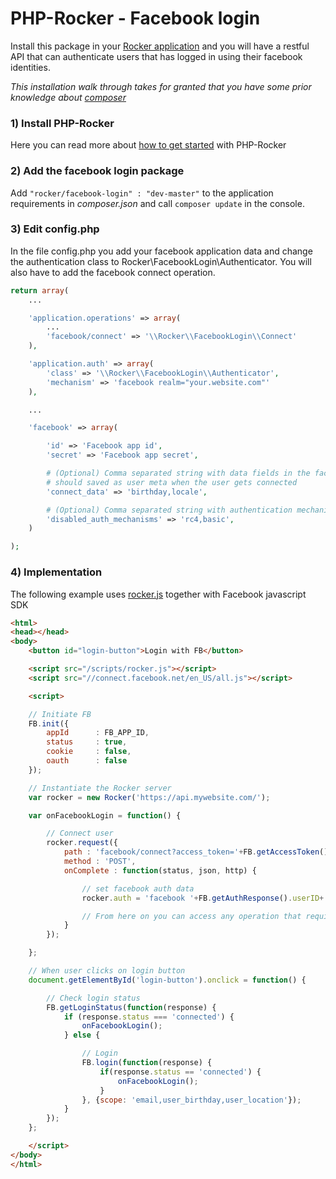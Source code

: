 
# PHP-Rocker - Facebook login

Install this package in your [Rocker application](https://github.com/victorjonsson/PHP-Rocker) and you will have a restful API that can authenticate users
that has logged in using their facebook identities.

*This installation walk through takes for granted that you have some prior knowledge about [composer](http://getcomposer.org)*

### 1) Install PHP-Rocker

Here you can read more about [how to get started](https://github.com/victorjonsson/PHP-Rocker#installation) with PHP-Rocker

### 2) Add the facebook login package

Add `"rocker/facebook-login" : "dev-master"` to the application requirements in *composer.json* and call `composer update` in
the console.

### 3) Edit config.php

In the file config.php you add your facebook application data and change the authentication class
to Rocker\\FacebookLogin\\Authenticator. You will also have to add the facebook connect operation.

```php
return array(
    ...

    'application.operations' => array(
        ...
        'facebook/connect' => '\\Rocker\\FacebookLogin\\Connect'
    ),

    'application.auth' => array(
        'class' => '\\Rocker\\FacebookLogin\\Authenticator',
        'mechanism' => 'facebook realm="your.website.com"'
    ),

    ...

    'facebook' => array(

        'id' => 'Facebook app id',
        'secret' => 'Facebook app secret',

        # (Optional) Comma separated string with data fields in the facebook response that
        # should saved as user meta when the user gets connected
        'connect_data' => 'birthday,locale',

        # (Optional) Comma separated string with authentication mechanisms that should be disabled
        'disabled_auth_mechanisms' => 'rc4,basic',
    )

);
```


### 4) Implementation

The following example uses [rocker.js](https://github.com/victorjonsson/rocker.js) together with Facebook
javascript SDK

```html
<html>
<head></head>
<body>
    <button id="login-button">Login with FB</button>

    <script src="/scripts/rocker.js"></script>
    <script src="//connect.facebook.net/en_US/all.js"></script>

    <script>

    // Initiate FB
    FB.init({
        appId      : FB_APP_ID,
        status     : true,
        cookie     : false,
        oauth      : false
    });

    // Instantiate the Rocker server
    var rocker = new Rocker('https://api.mywebsite.com/');

    var onFacebookLogin = function() {

        // Connect user
        rocker.request({
            path : 'facebook/connect?access_token='+FB.getAccessToken(),
            method : 'POST',
            onComplete : function(status, json, http) {

                // set facebook auth data
                rocker.auth = 'facebook '+FB.getAuthResponse().userID+':'+FB.getAccessToken();

                // From here on you can access any operation that requires authentication
            }
        });

    };

    // When user clicks on login button
    document.getElementById('login-button').onclick = function() {

        // Check login status
        FB.getLoginStatus(function(response) {
            if (response.status === 'connected') {
                onFacebookLogin();
            } else {

                // Login
                FB.login(function(response) {
                    if(response.status == 'connected') {
                        onFacebookLogin();
                    }
                }, {scope: 'email,user_birthday,user_location'});
            }
        });
    };

    </script>
</body>
</html>
```